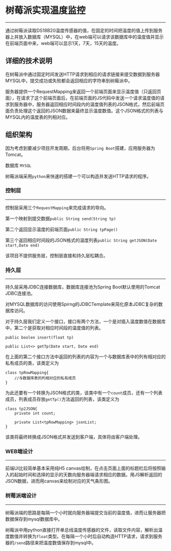 # 树莓派实现温度监控
***
通过树莓派读取DS18B20温度传感器的值，在固定的时间把温度的值上传到服务器上并放入数据库（MYSQL）中，在web端可以请求该数据库中的温度值并显示在前端页面中来，web端可以显示1天，7天，15天的温度。

## 详细的技术说明
在树莓派中通过固定时间发送HTTP请求到相应的请求链接来提交数据到服务器MYSQL中，提交成功或失败都会返回相应的字符串到树莓派中。

服务器提供一个RequestMapping来返回一个前端页面来显示温度值（只返回页面），在请求了这个前端页面后，在前端页面的JS代码中发送一个请求温度值的请求到服务器中，服务器返回相应时间段内的温度值列表的JSON格式，然后前端页面负责处理这个返回的JSON数据来最终显示温度数值。这个JSON格式的列表与MYSQL内的温度表的列相对应。

## 组织架构
因为考虑到要减少项目开发周期，后台将用`Spring Boot`搭建，应用服务器为Tomcat。

数据库 `MYSQL`

树莓派端采用`python`来快速的搭建一个可以构造并发送HTTP请求的程序。

### 控制层
***
控制层采用三个`RequestMapping`来完成请求的导向。

第一个映射到提交数据`public String send(String tp)`

第二个返回显示温度的前端页面`public String tpPage()`

第三个返回相应时间段的JSON格式的温度列表`public String getJSON(Date start,Date end)`

该项目不提供服务层，控制层直接和持久层松耦合。

### 持久层
***
持久层采用JDBC连接数据库，数据库连接池为Spring Boot默认使用的Tomcat JDBC连接池。

对MYSQL数据库的访问使用Spirng的JDBCTemplate来简化原本JDBC复杂的数据库访问。

对于持久层我们定义一个接口，接口有两个方法，一个是对插入温度数值在数据库中，第二个是获取对相应时间段的温度值的列表。

`public boolen insert(float tp)`

`public List<> getTp(Date start, Date end)`

在上面的第二个接口方法中返回的列表的内容为一个与数据库表中的列有相对应的私有成员的类，该类定义为

```
class tpRowMapping{
    //与数据库表的列相对应的私有成员
}
```

为此还要有一个转换为JSON格式的类，该类中有一个`count`成员，还有一个列表成员，列表成员存放`getTp()`方法返回的列表，该类定义为

```
class tp2JSON{
    private int count;

    private List<tpRowMapping> jsonList;
}
```

该类将最终转换成JSON格式并发送到客户端，具体将由客户端处理。

### WEB端设计
***
前端UI比较简单基本采用纯H5 canvas绘制，在点击页面上面的标题栏后将按照输入的起始时间和选择的显示的天数向服务器端请求相应的数据。用JS解析返回的JSON数据，进而用canvas来绘制对应的天气条形图。

### 树莓派端设计
***
树莓派端的思路是每隔一个小时就向服务器端提交当前的温度值，进而让服务器把数据保存到mysql数据库中。

树莓派中用python直接打开单总线温度传感器的文件，读取文件内容，解析出温度数值并转换为`float`类型。在每隔一个小时后自动构造HTTP请求，请求到服务器的`/send`路径来把温度数值保存到mysql中。